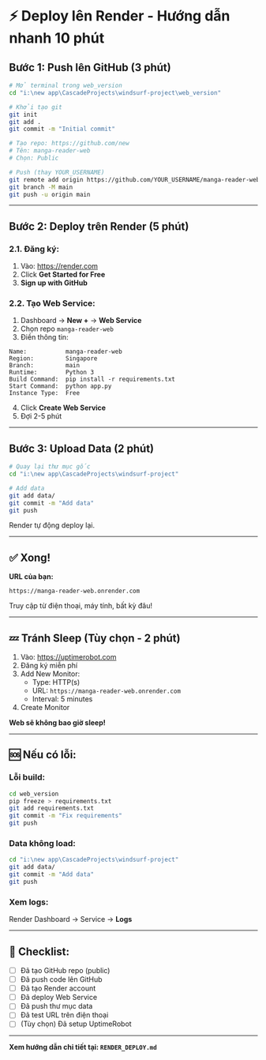# ⚡ Deploy lên Render - Hướng dẫn nhanh 10 phút

## Bước 1: Push lên GitHub (3 phút)

```bash
# Mở terminal trong web_version
cd "i:\new app\CascadeProjects\windsurf-project\web_version"

# Khởi tạo git
git init
git add .
git commit -m "Initial commit"

# Tạo repo: https://github.com/new
# Tên: manga-reader-web
# Chọn: Public

# Push (thay YOUR_USERNAME)
git remote add origin https://github.com/YOUR_USERNAME/manga-reader-web.git
git branch -M main
git push -u origin main
```

---

## Bước 2: Deploy trên Render (5 phút)

### 2.1. Đăng ký:
1. Vào: https://render.com
2. Click **Get Started for Free**
3. **Sign up with GitHub**

### 2.2. Tạo Web Service:
1. Dashboard → **New +** → **Web Service**
2. Chọn repo `manga-reader-web`
3. Điền thông tin:

```
Name:           manga-reader-web
Region:         Singapore
Branch:         main
Runtime:        Python 3
Build Command:  pip install -r requirements.txt
Start Command:  python app.py
Instance Type:  Free
```

4. Click **Create Web Service**
5. Đợi 2-5 phút

---

## Bước 3: Upload Data (2 phút)

```bash
# Quay lại thư mục gốc
cd "i:\new app\CascadeProjects\windsurf-project"

# Add data
git add data/
git commit -m "Add data"
git push
```

Render tự động deploy lại.

---

## ✅ Xong!

**URL của bạn:**
```
https://manga-reader-web.onrender.com
```

Truy cập từ điện thoại, máy tính, bất kỳ đâu!

---

## 💤 Tránh Sleep (Tùy chọn - 2 phút)

1. Vào: https://uptimerobot.com
2. Đăng ký miễn phí
3. Add New Monitor:
   - Type: HTTP(s)
   - URL: `https://manga-reader-web.onrender.com`
   - Interval: 5 minutes
4. Create Monitor

**Web sẽ không bao giờ sleep!**

---

## 🆘 Nếu có lỗi:

### Lỗi build:
```bash
cd web_version
pip freeze > requirements.txt
git add requirements.txt
git commit -m "Fix requirements"
git push
```

### Data không load:
```bash
cd "i:\new app\CascadeProjects\windsurf-project"
git add data/
git commit -m "Add data"
git push
```

### Xem logs:
Render Dashboard → Service → **Logs**

---

## 📝 Checklist:

- [ ] Đã tạo GitHub repo (public)
- [ ] Đã push code lên GitHub
- [ ] Đã tạo Render account
- [ ] Đã deploy Web Service
- [ ] Đã push thư mục data
- [ ] Đã test URL trên điện thoại
- [ ] (Tùy chọn) Đã setup UptimeRobot

---

**Xem hướng dẫn chi tiết tại: `RENDER_DEPLOY.md`**
